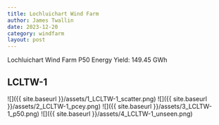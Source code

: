 ```yaml
---
title: Lochluichart Wind Farm
author: James Twallin
date: 2023-12-20
category: windfarm
layout: post
---
```

Lochluichart Wind Farm P50 Energy Yield: 149.45 GWh

LCLTW-1
-------------
![]({{ site.baseurl }}/assets/1_LCLTW-1_scatter.png)
![]({{ site.baseurl }}/assets/2_LCLTW-1_pcey.png)
![]({{ site.baseurl }}/assets/3_LCLTW-1_p50.png)
![]({{ site.baseurl }}/assets/4_LCLTW-1_unseen.png)

